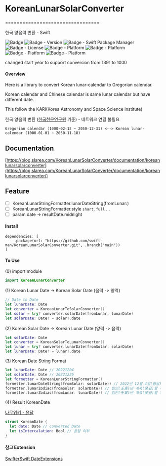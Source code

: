 # KoreanLunarSolarConverter
=================================

한국 양음력 변환 - Swift

![Badge](https://img.shields.io/badge/swift-white.svg?style=flat-square&logo=Swift)
![Badge - Version](https://img.shields.io/badge/Version-0.7.2-1177AA?style=flat-square)
![Badge - Swift Package Manager](https://img.shields.io/badge/SPM-compatible-orange?style=flat-square)
![Badge - License](https://img.shields.io/badge/license-MIT-black?style=flat-square)
![Badge - Platform](https://img.shields.io/badge/macOS-v12.0-yellow?style=flat-square)
![Badge - Platform](https://img.shields.io/badge/iOS-v12.0-yellow?style=flat-square)
![Badge - Platform](https://img.shields.io/badge/tvOS-v12.0-yellow?style=flat-square)
![Badge - Platform](https://img.shields.io/badge/watchOS-v4.0-yellow?style=flat-square)

changed start year to support conversion from 1391 to 1000  


#### Overview

Here is a library to convert Korean lunar-calendar to Gregorian calendar.

Korean calendar and Chinese calendar is same lunar calendar but have different date.

This follow the KARI(Korea Astronomy and Space Science Institute)

한국 양음력 변환 ([한국천문연구원](https://astro.kasi.re.kr/life/pageView/8) 기준) - 네트워크 연결 불필요

```
Gregorian calendar (1000-02-13 ~ 2050-12-31) <--> Korean lunar-calendar (1000-01-01 ~ 2050-11-18)
```

## Documentation
[https://blog.slarea.com/KoreanLunarSolarConverter/documentation/koreanlunarsolarconverter](https://blog.slarea.com/KoreanLunarSolarConverter/documentation/koreanlunarsolarconverter/)

## Feature
- [ ] KoreanLunarStringFormatter.lunarDateString(fromLunar:)
- [ ] KoreanLunarStringFormatter.style `short`, `full` ...
- [ ] param date -> resultDate.midnight

#### Install

```
dependencies: [
    .package(url: "https://github.com/swift-man/KoreanLunarSolarConverter.git", .branch("main"))
]
```

#### To Use

(0) import module

```swift
import KoreanLunarConverter
```

(1) Korean Lunar Date -> Korean Solar Date (음력 -> 양력)

```swift
// Date to Date
let lunarDate: Date
let converter = KoreanLunarToSolarConverter()
let solar = try? converter.solarDate(fromLunar: lunarDate)
let solarDate: Date? = solar?.date
```

(2) Korean Solar Date -> Korean Lunar Date (양력 -> 음력)

```swift
let solarDate: Date
let converter = KoreanSolarToLunarConverter()
let lunar = try? converter.lunarDate(fromSolar: solarDate)
let lunarDate: Date? = lunar?.date
```

(3) Korean Date String Format

```swift
let lunarDate: Date // 20221204
let solarDate: Date // 20221226
let formetter = KoreanLunarStringFormatter()
formetter.lunarDateString(fromSolar: solarDate)) // 2022년 12월 4일(평달)
formetter.lunarZodiac(fromSolar: solarDate)) // 임인(壬寅)년 계축(癸丑)월 계축(癸丑)일
formetter.lunarZodiac(fromLunar: lunarDate)) // 임인(壬寅)년 계축(癸丑)월 계축(癸丑)일
```

(4) Result KoreanDate

[나무위키 - 윤달](https://namu.wiki/w/%EC%9C%A4%EB%8B%AC)  

```swift
struct KoreanDate {
  let date: Date // converted Date
  let isIntercalation: Bool // 윤달 여부
}
```

#### 참고 Extension
[SwifterSwift DateExtensions](https://github.com/SwifterSwift/SwifterSwift/blob/master/Sources/SwifterSwift/Foundation/DateExtensions.swift)
